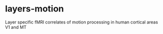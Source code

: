 # layers-motion
Layer specific fMRI correlates of motion processing in human cortical areas V1 and MT

